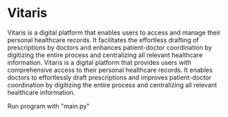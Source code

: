 # Vitaris

Vitaris is a digital platform that enables users to access and manage their personal healthcare records. It facilitates the effortless drafting of prescriptions by doctors and enhances patient-doctor coordination by digitizing the entire process and centralizing all relevant healthcare information. Vitaris is a digital platform that provides users with comprehensive access to their personal healthcare records. It enables doctors to effortlessly draft prescriptions and improves patient-doctor coordination by digitizing the entire process and centralizing all relevant healthcare information.

Run program with "main.py"

